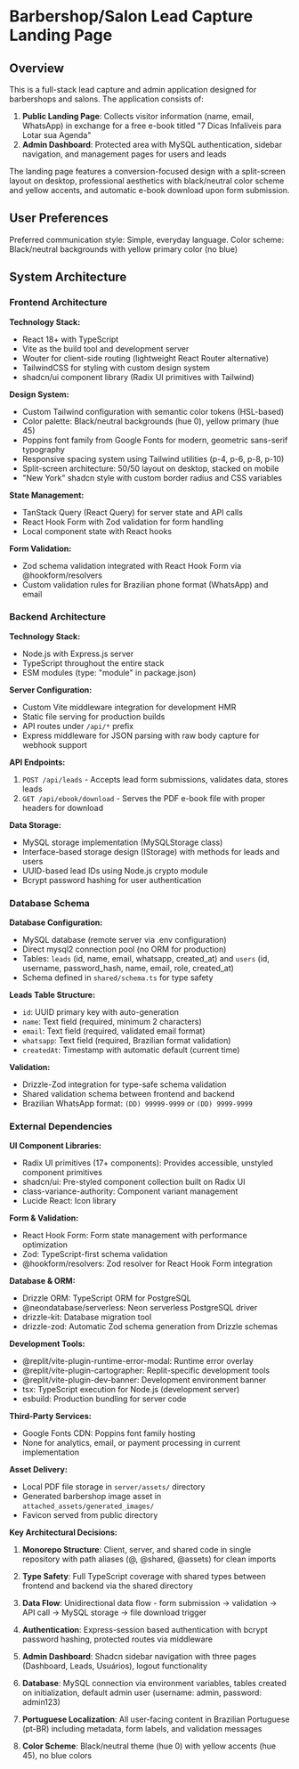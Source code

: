 # Barbershop/Salon Lead Capture Landing Page

## Overview

This is a full-stack lead capture and admin application designed for barbershops and salons. The application consists of:

1. **Public Landing Page**: Collects visitor information (name, email, WhatsApp) in exchange for a free e-book titled "7 Dicas Infalíveis para Lotar sua Agenda"
2. **Admin Dashboard**: Protected area with MySQL authentication, sidebar navigation, and management pages for users and leads

The landing page features a conversion-focused design with a split-screen layout on desktop, professional aesthetics with black/neutral color scheme and yellow accents, and automatic e-book download upon form submission.

## User Preferences

Preferred communication style: Simple, everyday language.
Color scheme: Black/neutral backgrounds with yellow primary color (no blue)

## System Architecture

### Frontend Architecture

**Technology Stack:**
- React 18+ with TypeScript
- Vite as the build tool and development server
- Wouter for client-side routing (lightweight React Router alternative)
- TailwindCSS for styling with custom design system
- shadcn/ui component library (Radix UI primitives with Tailwind)

**Design System:**
- Custom Tailwind configuration with semantic color tokens (HSL-based)
- Color palette: Black/neutral backgrounds (hue 0), yellow primary (hue 45)
- Poppins font family from Google Fonts for modern, geometric sans-serif typography
- Responsive spacing system using Tailwind utilities (p-4, p-6, p-8, p-10)
- Split-screen architecture: 50/50 layout on desktop, stacked on mobile
- "New York" shadcn style with custom border radius and CSS variables

**State Management:**
- TanStack Query (React Query) for server state and API calls
- React Hook Form with Zod validation for form handling
- Local component state with React hooks

**Form Validation:**
- Zod schema validation integrated with React Hook Form via @hookform/resolvers
- Custom validation rules for Brazilian phone format (WhatsApp) and email

### Backend Architecture

**Technology Stack:**
- Node.js with Express.js server
- TypeScript throughout the entire stack
- ESM modules (type: "module" in package.json)

**Server Configuration:**
- Custom Vite middleware integration for development HMR
- Static file serving for production builds
- API routes under `/api/*` prefix
- Express middleware for JSON parsing with raw body capture for webhook support

**API Endpoints:**
1. `POST /api/leads` - Accepts lead form submissions, validates data, stores leads
2. `GET /api/ebook/download` - Serves the PDF e-book file with proper headers for download

**Data Storage:**
- MySQL storage implementation (MySQLStorage class)
- Interface-based storage design (IStorage) with methods for leads and users
- UUID-based lead IDs using Node.js crypto module
- Bcrypt password hashing for user authentication

### Database Schema

**Database Configuration:**
- MySQL database (remote server via .env configuration)
- Direct mysql2 connection pool (no ORM for production)
- Tables: `leads` (id, name, email, whatsapp, created_at) and `users` (id, username, password_hash, name, email, role, created_at)
- Schema defined in `shared/schema.ts` for type safety

**Leads Table Structure:**
- `id`: UUID primary key with auto-generation
- `name`: Text field (required, minimum 2 characters)
- `email`: Text field (required, validated email format)
- `whatsapp`: Text field (required, Brazilian format validation)
- `createdAt`: Timestamp with automatic default (current time)

**Validation:**
- Drizzle-Zod integration for type-safe schema validation
- Shared validation schema between frontend and backend
- Brazilian WhatsApp format: `(DD) 99999-9999` or `(DD) 9999-9999`

### External Dependencies

**UI Component Libraries:**
- Radix UI primitives (17+ components): Provides accessible, unstyled component primitives
- shadcn/ui: Pre-styled component collection built on Radix UI
- class-variance-authority: Component variant management
- Lucide React: Icon library

**Form & Validation:**
- React Hook Form: Form state management with performance optimization
- Zod: TypeScript-first schema validation
- @hookform/resolvers: Zod resolver for React Hook Form integration

**Database & ORM:**
- Drizzle ORM: TypeScript ORM for PostgreSQL
- @neondatabase/serverless: Neon serverless PostgreSQL driver
- drizzle-kit: Database migration tool
- drizzle-zod: Automatic Zod schema generation from Drizzle schemas

**Development Tools:**
- @replit/vite-plugin-runtime-error-modal: Runtime error overlay
- @replit/vite-plugin-cartographer: Replit-specific development tools
- @replit/vite-plugin-dev-banner: Development environment banner
- tsx: TypeScript execution for Node.js (development server)
- esbuild: Production bundling for server code

**Third-Party Services:**
- Google Fonts CDN: Poppins font family hosting
- None for analytics, email, or payment processing in current implementation

**Asset Delivery:**
- Local PDF file storage in `server/assets/` directory
- Generated barbershop image asset in `attached_assets/generated_images/`
- Favicon served from public directory

**Key Architectural Decisions:**

1. **Monorepo Structure**: Client, server, and shared code in single repository with path aliases (@, @shared, @assets) for clean imports

2. **Type Safety**: Full TypeScript coverage with shared types between frontend and backend via the shared directory

3. **Data Flow**: Unidirectional data flow - form submission → validation → API call → MySQL storage → file download trigger

4. **Authentication**: Express-session based authentication with bcrypt password hashing, protected routes via middleware

5. **Admin Dashboard**: Shadcn sidebar navigation with three pages (Dashboard, Leads, Usuários), logout functionality

6. **Database**: MySQL connection via environment variables, tables created on initialization, default admin user (username: admin, password: admin123)

7. **Portuguese Localization**: All user-facing content in Brazilian Portuguese (pt-BR) including metadata, form labels, and validation messages

8. **Color Scheme**: Black/neutral theme (hue 0) with yellow accents (hue 45), no blue colors